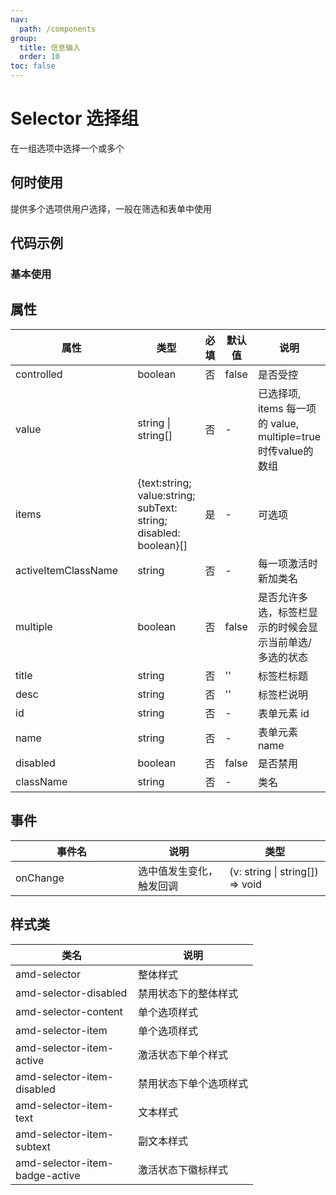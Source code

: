 ```yaml
---
nav:
  path: /components
group:
  title: 信息输入
  order: 10
toc: false
---
```


# Selector 选择组
在一组选项中选择一个或多个
## 何时使用
提供多个选项供用户选择，一般在筛选和表单中使用

## 代码示例
### 基本使用
<code src='../../demo/pages/Selector'></code>



## 属性
| 属性 | 类型 | 必填 | 默认值 | 说明 |
| -----|-----|-----|-----|----- |
| controlled | boolean | 否 | false | 是否受控 |
| value | string &verbar; string[] | 否 | - | 已选择项, items 每一项的 value, multiple=true时传value的数组 |
| items | {text:string; value:string; subText: string; disabled: boolean}[] | 是 | - | 可选项 |
| activeItemClassName | string | 否 | - | 每一项激活时新加类名 |
| multiple | boolean | 否 | false | 是否允许多选，标签栏显示的时候会显示当前单选/多选的状态 |
| title | string | 否 | '' | 标签栏标题 |
| desc | string | 否 | '' | 标签栏说明|
| id | string | 否 | - | 表单元素 id |
| name | string | 否 | - | 表单元素 name |
| disabled | boolean | 否 | false | 是否禁用 |
| className | string | 否 | - | 类名 |

## 事件
| 事件名 | 说明 | 类型 |
| -----|-----|-----|
| onChange | 选中值发生变化，触发回调 | (v: string &#124; string[]) => void |

## 样式类
| 类名 | 说明 |
| -----|-----|
| amd-selector | 整体样式 |
| amd-selector-disabled | 禁用状态下的整体样式 |
| amd-selector-content | 单个选项样式 |
| amd-selector-item | 单个选项样式 |
| amd-selector-item-active | 激活状态下单个样式 |
| amd-selector-item-disabled | 禁用状态下单个选项样式 |
| amd-selector-item-text | 文本样式 |
| amd-selector-item-subtext | 副文本样式 |
| amd-selector-item-badge-active | 激活状态下徽标样式 |

<style> 
table th:first-of-type { width: 180px; } 
.__dumi-default-layout-content article table:first-of-type th:nth-of-type(2)  {
    width: 140px
} 
.__dumi-default-layout-content article table:first-of-type th:nth-of-type(3)  {
    width: 30px
} 
.__dumi-default-layout-content article table:first-of-type th:nth-of-type(4)  {
    width: 50px
} 
</style> 